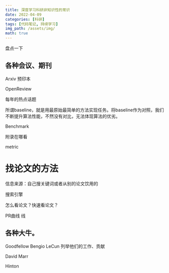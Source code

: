 ```yaml
---
title: 深度学习科研非知识性的常识
date: 2022-04-09
categories: [科研]
tags: [代码笔记, 持续学习]
img_path: /assets/img/
math: true
---
```


盘点一下 

## 各种会议、期刊



Arxiv 预印本

OpenReview



每年的热点话题


所谓baseline，就是用最原始最简单的方法实现任务。将baseline作为对照，我们不断提升算法性能，不然没有对比，无法体现算法的优劣。

Benchmark


附录在哪看


metric


# 找论文的方法

信息来源：自己搜关键词或者从别的论文饮用的


搜索引擎


怎么看论文？快速看论文？       


PR曲线 线                                                                                                                               

## 各种大牛。

Goodfellow Bengio LeCun    列举他们的工作、贡献


David Marr



Hinton